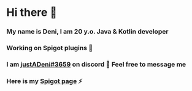 # Hi there 👋

### My name is Deni, I am 20 y.o. Java & Kotlin developer

### Working on Spigot plugins 🔭

### I am [justADeni#3659](https://discordapp.com/users/522531351006674974) on discord 💬 Feel free to message me

### Here is my [Spigot page](https://www.spigotmc.org/members/justadeni.500000/) ⚡

<!--
**justADeni/justADeni** is a ✨ _special_ ✨ repository because its `README.md` (this file) appears on your GitHub profile.

Here are some ideas to get you started:

- 🔭 I’m currently working on ...
- 🌱 I’m currently learning ...
- 👯 I’m looking to collaborate on ...
- 🤔 I’m looking for help with ...
- 💬 Ask me about ...
- 📫 How to reach me: ...
- 😄 Pronouns: ...
- ⚡ Fun fact: ...
-->


